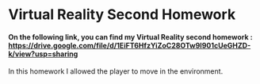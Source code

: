# Virtual Reality Second Homework

#### On the following link, you can find my Virtual Reality second homework : https://drive.google.com/file/d/1EiFT6HfzYiZoC28OTw9l901cUeGHZD-k/view?usp=sharing  
In this homework I allowed the player to move in the environment. 

